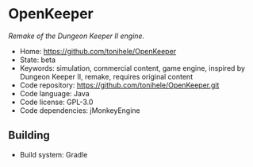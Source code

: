 # OpenKeeper

_Remake of the Dungeon Keeper II engine._

- Home: https://github.com/tonihele/OpenKeeper
- State: beta
- Keywords: simulation, commercial content, game engine, inspired by Dungeon Keeper II, remake, requires original content
- Code repository: https://github.com/tonihele/OpenKeeper.git
- Code language: Java
- Code license: GPL-3.0
- Code dependencies: jMonkeyEngine

## Building

- Build system: Gradle

